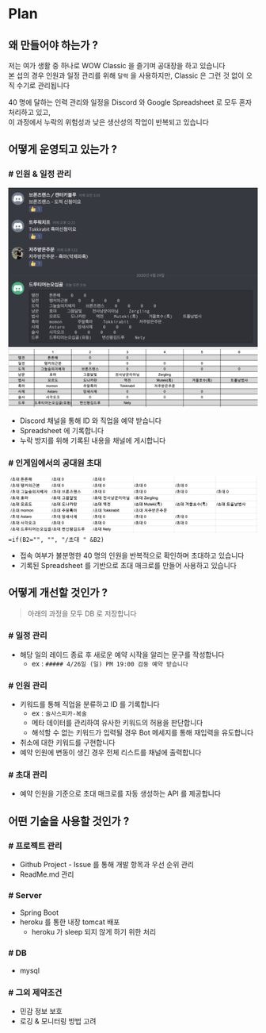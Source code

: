 # Plan

## 왜 만들어야 하는가 ?

저는 여가 생활 중 하나로 WOW Classic 을 즐기며 공대장을 하고 있습니다  
본 섭의 경우 인원과 일정 관리를 위해 `달력` 을 사용하지만, Classic 은 그런 것 없이 오직 수기로 관리됩니다

40 명에 달하는 인력 관리와 일정을 Discord 와 Google Spreadsheet 로 모두 혼자 처리하고 있고,  
이 과정에서 누락의 위험성과 낮은 생산성의 작업이 반복되고 있습니다

## 어떻게 운영되고 있는가 ?

### # 인원 & 일정 관리

![managing people](./image/2020-04-29-03-16-30.png)
![managing people](./image/2020-04-29-03-18-31.png)

- Discord 채널을 통해 ID 와 직업을 예약 받습니다
- Spreadsheet 에 기록합니다
- 누락 방지를 위해 기록된 내용을 채널에 게시합니다

### # 인게임에서의 공대원 초대

![invite people](./image/2020-04-29-03-22-59.png)
`=if(B2="", "", "/초대 " &B2)`

- 접속 여부가 불분명한 40 명의 인원을 반복적으로 확인하며 초대하고 있습니다
- 기록된 Spreadsheet 를 기반으로 초대 매크로를 만들어 사용하고 있습니다

## 어떻게 개선할 것인가 ?

> 아래의 과정을 모두 DB 로 저장합니다

### # 일정 관리

- 해당 일의 레이드 종료 후 새로운 예약 시작을 알리는 문구를 작성합니다
  - ex : `##### 4/26일 (일) PM 19:00 검둥 예약 받습니다`

### # 인원 관리

- 키워드를 통해 직업을 분류하고 ID 를 기록합니다
  - ex : `술사스피카-복술`
  - 메타 데이터를 관리하여 유사한 키워드의 허용을 판단합니다
  - 해석할 수 없는 키워드가 입력될 경우 Bot 메세지를 통해 재입력을 유도합니다
- 취소에 대한 키워드를 구현합니다
- 예약 인원에 변동이 생긴 경우 전체 리스트를 채널에 출력합니다

### # 초대 관리

- 예약 인원을 기준으로 초대 매크로를 자동 생성하는 API 를 제공합니다

## 어떤 기술을 사용할 것인가 ?

### # 프로젝트 관리

- Github Project - Issue 를 통해 개발 항목과 우선 순위 관리
- ReadMe.md 관리

### # Server

- Spring Boot
- heroku 를 통한 내장 tomcat 배포
  - heroku 가 sleep 되지 않게 하기 위한 처리

### # DB

- mysql

### # 그외 제약조건

- 민감 정보 보호
- 로깅 & 모니터링 방법 고려
